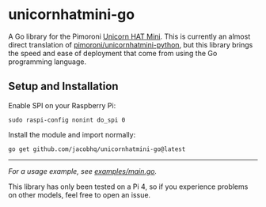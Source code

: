 # unicornhatmini-go

A Go library for the
Pimoroni [Unicorn HAT Mini](https://shop.pimoroni.com/products/unicorn-hat-mini?variant=31657688498259). This is
currently an almost direct translation
of [pimoroni/unicornhatmini-python](https://github.com/pimoroni/unicornhatmini-python), but this library brings the
speed and ease of deployment that come from using the Go programming language.

## Setup and Installation

Enable SPI on your Raspberry Pi:

```
sudo raspi-config nonint do_spi 0
```

Install the module and import normally:

```
go get github.com/jacobhq/unicornhatmini-go@latest
```

---

*For a usage example, see [examples/main.go](examples/main.go).*

This library has only been tested on a Pi 4, so if you experience problems on other models, feel free to open an issue.